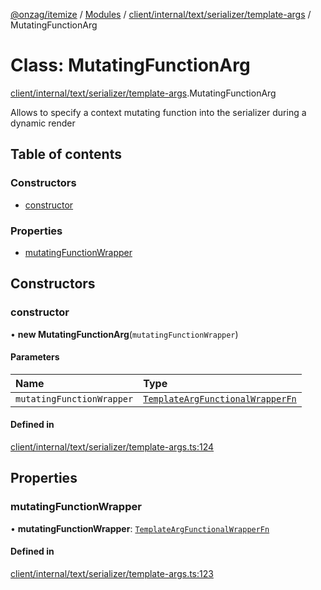 [@onzag/itemize](../README.md) / [Modules](../modules.md) / [client/internal/text/serializer/template-args](../modules/client_internal_text_serializer_template_args.md) / MutatingFunctionArg

# Class: MutatingFunctionArg

[client/internal/text/serializer/template-args](../modules/client_internal_text_serializer_template_args.md).MutatingFunctionArg

Allows to specify a context mutating function into the serializer during a dynamic render

## Table of contents

### Constructors

- [constructor](client_internal_text_serializer_template_args.MutatingFunctionArg.md#constructor)

### Properties

- [mutatingFunctionWrapper](client_internal_text_serializer_template_args.MutatingFunctionArg.md#mutatingfunctionwrapper)

## Constructors

### constructor

• **new MutatingFunctionArg**(`mutatingFunctionWrapper`)

#### Parameters

| Name | Type |
| :------ | :------ |
| `mutatingFunctionWrapper` | [`TemplateArgFunctionalWrapperFn`](../modules/client_internal_text_serializer_template_args.md#templateargfunctionalwrapperfn) |

#### Defined in

[client/internal/text/serializer/template-args.ts:124](https://github.com/onzag/itemize/blob/f2f29986/client/internal/text/serializer/template-args.ts#L124)

## Properties

### mutatingFunctionWrapper

• **mutatingFunctionWrapper**: [`TemplateArgFunctionalWrapperFn`](../modules/client_internal_text_serializer_template_args.md#templateargfunctionalwrapperfn)

#### Defined in

[client/internal/text/serializer/template-args.ts:123](https://github.com/onzag/itemize/blob/f2f29986/client/internal/text/serializer/template-args.ts#L123)
